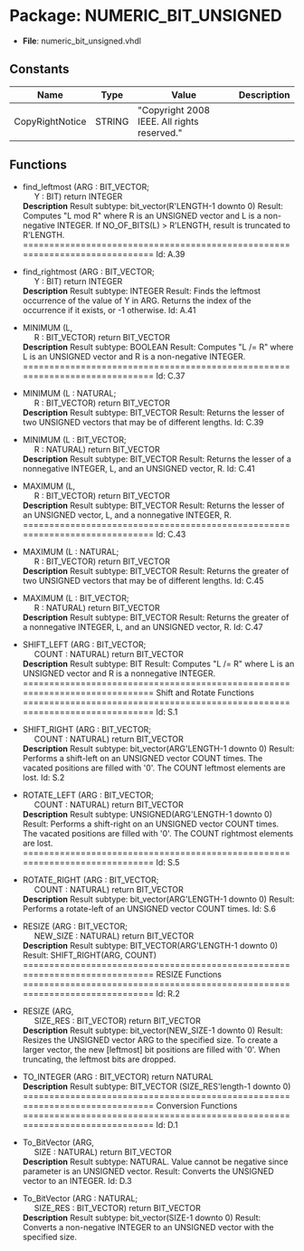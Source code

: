 # Package: NUMERIC_BIT_UNSIGNED

- **File**: numeric_bit_unsigned.vhdl
## Constants

| Name            | Type   | Value                                             | Description |
| --------------- | ------ | ------------------------------------------------- | ----------- |
| CopyRightNotice | STRING |       "Copyright 2008 IEEE. All rights reserved." |             |
## Functions
- find_leftmost <font id="function_arguments">(ARG : BIT_VECTOR;<br><span style="padding-left:20px"> Y : BIT) </font> <font id="function_return">return INTEGER </font>
</br>**Description**
 Result subtype: bit_vector(R'LENGTH-1 downto 0)
 Result: Computes "L mod R" where R is an UNSIGNED vector and L
         is a non-negative INTEGER.
         If NO_OF_BITS(L) > R'LENGTH, result is truncated to R'LENGTH.
============================================================================
 Id: A.39

- find_rightmost <font id="function_arguments">(ARG : BIT_VECTOR;<br><span style="padding-left:20px"> Y : BIT) </font> <font id="function_return">return INTEGER </font>
</br>**Description**
 Result subtype: INTEGER
 Result: Finds the leftmost occurrence of the value of Y in ARG.
         Returns the index of the occurrence if it exists, or -1 otherwise.
 Id: A.41

- MINIMUM <font id="function_arguments">(L,<br><span style="padding-left:20px"> R : BIT_VECTOR) </font> <font id="function_return">return BIT_VECTOR </font>
</br>**Description**
 Result subtype: BOOLEAN
 Result: Computes "L /= R" where L is an UNSIGNED vector and
         R is a non-negative INTEGER.
============================================================================
 Id: C.37

- MINIMUM <font id="function_arguments">(L : NATURAL;<br><span style="padding-left:20px"> R : BIT_VECTOR) </font> <font id="function_return">return BIT_VECTOR </font>
</br>**Description**
 Result subtype: BIT_VECTOR
 Result: Returns the lesser of two UNSIGNED vectors that may be
         of different lengths.
 Id: C.39

- MINIMUM <font id="function_arguments">(L : BIT_VECTOR;<br><span style="padding-left:20px"> R : NATURAL) </font> <font id="function_return">return BIT_VECTOR </font>
</br>**Description**
 Result subtype: BIT_VECTOR
 Result: Returns the lesser of a nonnegative INTEGER, L, and
         an UNSIGNED vector, R.
 Id: C.41

- MAXIMUM <font id="function_arguments">(L,<br><span style="padding-left:20px"> R : BIT_VECTOR) </font> <font id="function_return">return BIT_VECTOR </font>
</br>**Description**
 Result subtype: BIT_VECTOR
 Result: Returns the lesser of an UNSIGNED vector, L, and
         a nonnegative INTEGER, R.
============================================================================
 Id: C.43

- MAXIMUM <font id="function_arguments">(L : NATURAL;<br><span style="padding-left:20px"> R : BIT_VECTOR) </font> <font id="function_return">return BIT_VECTOR </font>
</br>**Description**
 Result subtype: BIT_VECTOR
 Result: Returns the greater of two UNSIGNED vectors that may be
         of different lengths.
 Id: C.45

- MAXIMUM <font id="function_arguments">(L : BIT_VECTOR;<br><span style="padding-left:20px"> R : NATURAL) </font> <font id="function_return">return BIT_VECTOR </font>
</br>**Description**
 Result subtype: BIT_VECTOR
 Result: Returns the greater of a nonnegative INTEGER, L, and
         an UNSIGNED vector, R.
 Id: C.47

- SHIFT_LEFT <font id="function_arguments">(ARG : BIT_VECTOR;<br><span style="padding-left:20px"> COUNT : NATURAL) </font> <font id="function_return">return BIT_VECTOR </font>
</br>**Description**
 Result subtype: BIT
 Result: Computes "L /= R" where L is an UNSIGNED vector and
         R is a nonnegative INTEGER.
============================================================================
 Shift and Rotate Functions
============================================================================
 Id: S.1

- SHIFT_RIGHT <font id="function_arguments">(ARG : BIT_VECTOR;<br><span style="padding-left:20px"> COUNT : NATURAL) </font> <font id="function_return">return BIT_VECTOR </font>
</br>**Description**
 Result subtype: bit_vector(ARG'LENGTH-1 downto 0)
 Result: Performs a shift-left on an UNSIGNED vector COUNT times.
         The vacated positions are filled with '0'.
         The COUNT leftmost elements are lost.
 Id: S.2

- ROTATE_LEFT <font id="function_arguments">(ARG : BIT_VECTOR;<br><span style="padding-left:20px"> COUNT : NATURAL) </font> <font id="function_return">return BIT_VECTOR </font>
</br>**Description**
 Result subtype: UNSIGNED(ARG'LENGTH-1 downto 0)
 Result: Performs a shift-right on an UNSIGNED vector COUNT times.
         The vacated positions are filled with '0'.
         The COUNT rightmost elements are lost.
============================================================================
 Id: S.5

- ROTATE_RIGHT <font id="function_arguments">(ARG : BIT_VECTOR;<br><span style="padding-left:20px"> COUNT : NATURAL) </font> <font id="function_return">return BIT_VECTOR </font>
</br>**Description**
 Result subtype: bit_vector(ARG'LENGTH-1 downto 0)
 Result: Performs a rotate-left of an UNSIGNED vector COUNT times.
 Id: S.6

- RESIZE <font id="function_arguments">(ARG : BIT_VECTOR;<br><span style="padding-left:20px"> NEW_SIZE : NATURAL) </font> <font id="function_return">return BIT_VECTOR </font>
</br>**Description**
 Result subtype: BIT_VECTOR(ARG'LENGTH-1 downto 0)
 Result: SHIFT_RIGHT(ARG, COUNT)
============================================================================
   RESIZE Functions
============================================================================
 Id: R.2

- RESIZE <font id="function_arguments">(ARG,<br><span style="padding-left:20px"> SIZE_RES : BIT_VECTOR) </font> <font id="function_return">return BIT_VECTOR </font>
</br>**Description**
 Result subtype: bit_vector(NEW_SIZE-1 downto 0)
 Result: Resizes the UNSIGNED vector ARG to the specified size.
         To create a larger vector, the new [leftmost] bit positions
         are filled with '0'. When truncating, the leftmost bits
         are dropped.

- TO_INTEGER <font id="function_arguments">(ARG : BIT_VECTOR) </font> <font id="function_return">return NATURAL </font>
</br>**Description**
 Result subtype: BIT_VECTOR (SIZE_RES'length-1 downto 0)
============================================================================
 Conversion Functions
============================================================================
 Id: D.1

- To_BitVector <font id="function_arguments">(ARG,<br><span style="padding-left:20px"> SIZE : NATURAL) </font> <font id="function_return">return BIT_VECTOR </font>
</br>**Description**
 Result subtype: NATURAL. Value cannot be negative since parameter is an
             UNSIGNED vector.
 Result: Converts the UNSIGNED vector to an INTEGER.
 Id: D.3

- To_BitVector <font id="function_arguments">(ARG : NATURAL;<br><span style="padding-left:20px"> SIZE_RES : BIT_VECTOR) </font> <font id="function_return">return BIT_VECTOR </font>
</br>**Description**
 Result subtype: bit_vector(SIZE-1 downto 0)
 Result: Converts a non-negative INTEGER to an UNSIGNED vector with
         the specified size.

